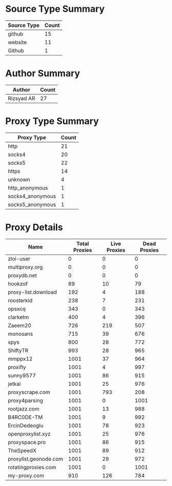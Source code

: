 # Source Type Summary

| Source Type | Count |
|-------------|-------|
| github | 15 |
| website | 11 |
| Github | 1 |


# Author Summary

| Author | Count |
|--------|-------|
| Rizsyad AR | 27 |


# Proxy Type Summary

| Proxy Type | Count |
|------------|-------|
| http | 21 |
| socks4 | 20 |
| socks5 | 22 |
| https | 14 |
| unknown | 4 |
| http_anonymous | 1 |
| socks4_anonymous | 1 |
| socks5_anonymous | 1 |


# Proxy Details

| Name | Total Proxies | Live Proxies | Dead Proxies |
|------|---------------|--------------|---------------|
| zloi-user | 0 | 0 | 0 |
| multiproxy.org | 0 | 0 | 0 |
| proxydb.net | 0 | 0 | 0 |
| hookzof | 89 | 10 | 79 |
| proxy-list.download | 192 | 4 | 188 |
| roosterkid | 238 | 7 | 231 |
| opsxcq | 343 | 0 | 343 |
| clarketm | 400 | 4 | 396 |
| Zaeem20 | 726 | 219 | 507 |
| monosans | 715 | 39 | 676 |
| spys | 800 | 28 | 772 |
| ShiftyTR | 993 | 28 | 965 |
| mmppx12 | 1001 | 37 | 964 |
| proxifly | 1001 | 4 | 997 |
| sunny9577 | 1001 | 86 | 915 |
| jetkai | 1001 | 25 | 976 |
| proxyscrape.com | 1001 | 793 | 208 |
| proxy4parsing | 1001 | 0 | 1001 |
| rootjazz.com | 1001 | 13 | 988 |
| B4RC0DE-TM | 1001 | 9 | 992 |
| ErcinDedeoglu | 1001 | 78 | 923 |
| openproxylist.xyz | 1001 | 25 | 976 |
| proxyspace.pro | 1001 | 86 | 915 |
| TheSpeedX | 1001 | 89 | 912 |
| proxylist.geonode.com | 1001 | 29 | 972 |
| rotatingproxies.com | 1001 | 0 | 1001 |
| my-proxy.com | 910 | 126 | 784 |
